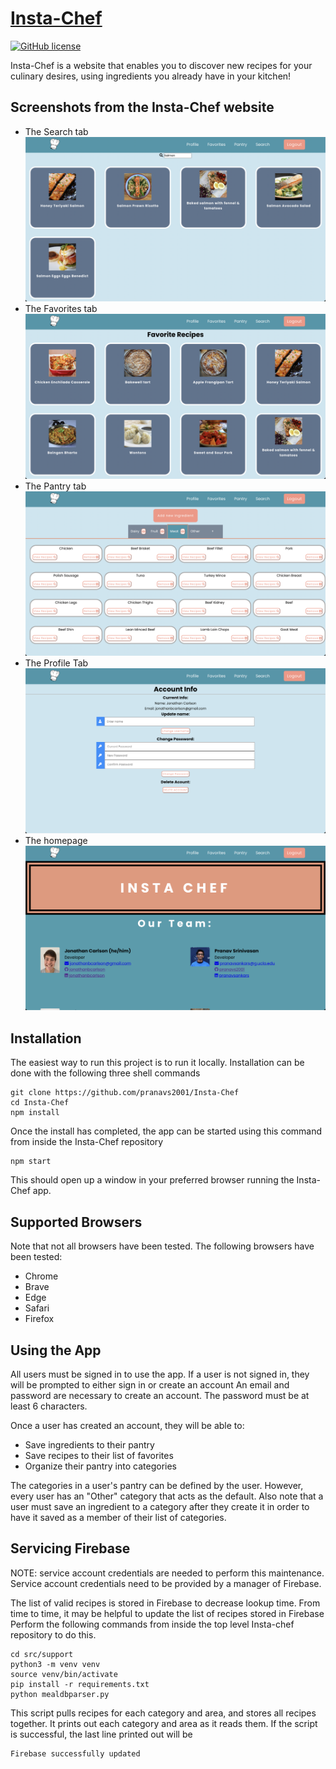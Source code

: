 # [Insta-Chef](http://insta-chef-ba8dc.web.app/) 

[![GitHub license](https://img.shields.io/badge/license-MIT-blue.svg)](https://github.com/pranavs2001/Insta-Chef/blob/main/LICENSE)

Insta-Chef is a website that enables you to discover new recipes for your culinary desires, using ingredients you already have in your kitchen!
## Screenshots from the Insta-Chef website
- The Search tab
![Search tab](assets/Search.png)
- The Favorites tab
![Favorites tab](assets/Favorites.png)
- The Pantry tab
![Pantry tab](assets/Pantry.png)
- The Profile Tab
![Profile tab](assets/Profile.png)
- The homepage
![Homepage tab](assets/Homepage.png)
## Installation 
The easiest way to run this project is to run it locally. 
Installation can be done with the following three shell commands
```
git clone https://github.com/pranavs2001/Insta-Chef
cd Insta-Chef
npm install
```
Once the install has completed, the app can be started using this command from inside the 
Insta-Chef repository
```
npm start
```
This should open up a window in your preferred browser running the Insta-Chef app.

## Supported Browsers
Note that not all browsers have been tested. 
The following browsers have been tested:
- Chrome
- Brave
- Edge
- Safari
- Firefox

## Using the App
All users must be signed in to use the app. 
If a user is not signed in, they will be prompted to either sign in or create an account
An email and password are necessary to create an account. The password must be at least 6 characters.

Once a user has created an account, they will be able to:
- Save ingredients to their pantry
- Save recipes to their list of favorites
- Organize their pantry into categories

The categories in a user's pantry can be defined by the user. 
However, every user has an "Other" category that acts as the default.
Also note that a user must save an ingredient to a category after they create it 
in order to have it saved as a member of their list of categories.

## Servicing Firebase
NOTE: service account credentials are needed to perform this maintenance.
Service account credentials need to be provided by a manager of Firebase.

The list of valid recipes is stored in Firebase to decrease lookup time.
From time to time, it may be helpful to update the list of recipes stored in Firebase
Perform the following commands from inside the top level Insta-chef repository to do this.
```
cd src/support
python3 -m venv venv
source venv/bin/activate
pip install -r requirements.txt
python mealdbparser.py
```
This script pulls recipes for each category and area, and stores all recipes together.
It prints out each category and area as it reads them.
If the script is successful, the last line printed out will be 
```
Firebase successfully updated
```
